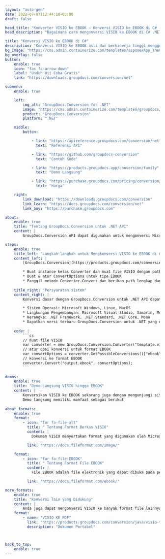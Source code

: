 ```yaml
---
layout: "auto-gen"
date: 2022-07-07T12:44:18+03:00
draft: false

head_title: "Konverter VISIO ke EBOOK – Konversi VISIO ke EBOOK di C# .NET"
head_description: "Bagaimana cara mengonversi VISIO ke EBOOK di C# .NET menggunakan beberapa baris kode? Gunakan API konversi dokumen GroupDocs untuk mengonversi 160+ format file."

title: "Konversi VISIO ke EBOOK di C#"
description: "Konversi VISIO ke EBOOK asli dan berkinerja tinggi menggunakan GroupDocs.Conversion sisi server untuk .NET API, tanpa menggunakan perangkat lunak apa pun seperti Microsoft atau Open Office."
bg_image: "https://cms.admin.containerize.com/templates/aspose/App_Themes/V3/images/bg/header1.png"
bg_overlay: false
button:
    enable: true
    icon: "fas fa-arrow-down"
    label: "Unduh Uji Coba Gratis"
    link: "https://downloads.groupdocs.com/conversion/net"

submenu:
    enable: true

    left:
        img_alt: "GroupDocs.Conversion for .NET"
        image: "https://cms.admin.containerize.com/templates/groupdocs/images/product-logos/90x90-noborder/groupdocs-conversion-net.png"
        product: "GroupDocs.Conversion"
        platform: ".NET"

    middle:
        button:

            - link: "https://apireference.groupdocs.com/conversion/net"
              text: "Referensi API"

            - link: "https://github.com/groupdocs-conversion"
              text: "Contoh Kode"

            - link: "https://products.groupdocs.app/conversion/family"
              text: "Demo Langsung"

            - link: "https://purchase.groupdocs.com/pricing/conversion/net"
              text: "Harga"

    right:
        link_download: "https://downloads.groupdocs.com/conversion"
        link_learn: "https://docs.groupdocs.com/conversion/net"
        link_buy: "https://purchase.groupdocs.com"

about:
    enable: true
    title: "Tentang GroupDocs.Conversion untuk .NET API"
    content: |
        GroupDocs.Conversion API dapat digunakan untuk mengonversi Microsoft Word, Excel, PowerPoint, PDF, VISIO dan berbagai format lainnya. GroupDocs.Conversion adalah API mandiri yang cocok untuk sisi server dan sistem backend yang membutuhkan kinerja tinggi. Itu tidak tergantung pada perangkat lunak apa pun seperti Microsoft atau Open Office.

steps:
    enable: true
    title_left: "Langkah-langkah untuk Mengkonversi VISIO ke EBOOK di C#"
    content_left: |
        [GroupDocs.Conversion](https://products.groupdocs.com/conversion/net) memudahkan pengembang untuk mengonversi file VISIO ke EBOOK menggunakan beberapa baris kode.

        * Buat instance kelas Converter dan muat file VISIO dengan path lengkap
        * Buat & atur ConvertOptions untuk tipe EBOOK
        * Panggil metode Converter.Convert dan berikan path lengkap dan format (EBOOK) sebagai parameter
        
    title_right: "Persyaratan sistem"
    content_right: |
        Konversi dasar dengan GroupDocs.Conversion untuk .NET API dapat dilakukan dengan menerapkan beberapa langkah mudah. API kami didukung di semua platform dan sistem operasi utama. Sebelum menjalankan kode di bawah ini, pastikan Anda telah menginstal prasyarat berikut di sistem Anda.

        * Sistem Operasi: Microsoft Windows, Linux, MacOS
        * Lingkungan Pengembangan: Microsoft Visual Studio, Xamarin, MonoDevelop
        * Kerangka: .NET Framework, .NET Standard, .NET Core, Mono
        * Dapatkan versi terbaru GroupDocs.Conversion untuk .NET yang diunduh dari [Nuget](https://www.nuget.org/packages/groupdocs.conversion)
        
    code: |
        ```cs
        // muat file VISIO
        var converter = new GroupDocs.Conversion.Converter("template.visio");
        // atur opsi konversi untuk format EBOOK
        var convertOptions = converter.GetPossibleConversions()["ebook"].ConvertOptions;
        // konversi ke format EBOOK
        converter.Convert("output.ebook", convertOptions);
        ```
        
demos:
    enable: true
    title: "Demo Langsung VISIO hingga EBOOK"
    content: |
        Konversikan VISIO ke EBOOK sekarang juga dengan mengunjungi situs web [GroupDocs.Conversion Live Demo](https://products.groupdocs.app/conversion/family).  
        Demo langsung memiliki manfaat sebagai berikut
        
about_formats:
    enable: true
    format:
        - icon: "far fa-file-alt"
          title: " Tentang Format Berkas VISIO"
          content: |
            Dokumen VISIO menyertakan format yang digunakan oleh Microsoft VISIO. Format ini berisi gambar teknik dengan angka. Anda dapat membuka file ini dengan Microsoft VISIO.

          link: "https://docs.fileformat.com/image/"

    format:
        - icon: "far fa-file-EBOOK"
          title: " Tentang Format File EBOOK"
          content: |
            File EBOOK adalah file elektronik yang dapat dibuka pada perangkat digital yang dikenal sebagai eReader. eReader dapat berupa perangkat apa pun seperti komputer, tablet, atau smartphone. Format file EBOOK yang paling populer adalah ePub berbasis XML yang dapat dengan mudah dibaca oleh beberapa aplikasi. Beberapa eReader populer termasuk Amazon Kindle, Sony Reader, Hanlin dan IRIX. EBOOK dapat berisi berbagai jenis konten seperti teks, gambar, dan video.

          link: "https://docs.fileformat.com/ebook/"

more_formats:
    enable: true
    title: "Konversi lain yang Didukung"
    content: |
        Anda juga dapat mengonversi VISIO ke banyak format file lainnya. Silakan lihat daftar lengkapnya di bawah ini.
    format: 
        - name: "VISIO KE PDF"
          link: "https://products.groupdocs.com/conversion/java/visio-to-pdf/"
          description: "Dokumen Portabel"



back_to_top:
    enable: true
---
```

